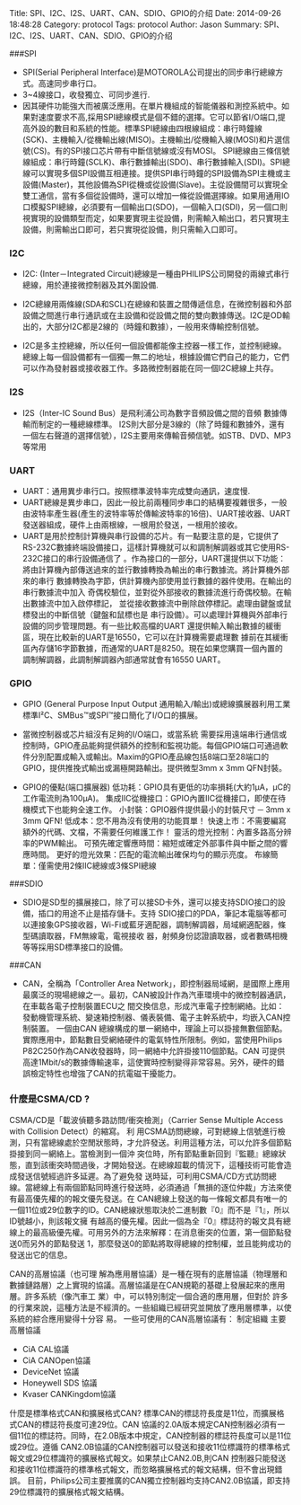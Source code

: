 Title: SPI、I2C、I2S、UART、CAN、SDIO、GPIO的介绍
Date: 2014-09-26 18:48:28
Category: protocol
Tags: protocol
Author: Jason
Summary: SPI、I2C、I2S、UART、CAN、SDIO、GPIO的介绍

###SPI

- SPI(Serial Peripheral Interface)是MOTOROLA公司提出的同步串行總線方式。高速同步串行口。
- 3~4線接口，收發獨立、可同步進行. 
- 因其硬件功能強大而被廣泛應用。在單片機組成的智能儀器和測控系統中。如果對速度要求不高,採用SPI總線模式是個不錯的選擇。它可以節省I/O端口,提高外設的數目和系統的性能。標準SPI總線由四根線組成：串行時鐘線(SCK)、主機輸入/從機輸出線(MISO)。主機輸出/從機輸入線(MOSI)和片選信號(CS)。有的SPI接口芯片帶有中斷信號線或沒有MOSI。
    SPI總線由三條信號線組成：串行時鐘(SCLK)、串行數據輸出(SDO)、串行數據輸入(SDI)。SPI總線可以實現多個SPI設備互相連接。提供SPI串行時鐘的SPI設備為SPI主機或主設備(Master)，其他設備為SPI從機或從設備(Slave)。主從設備間可以實現全雙工通信，當有多個從設備時，還可以增加一條從設備選擇線。如果用通用IO口模擬SPI總線，必須要有一個輸出口(SDO)，一個輸入口(SDI)，另一個口則視實現的設備類型而定，如果要實現主從設備，則需輸入輸出口，若只實現主設備，則需輸出口即可，若只實現從設備，則只需輸入口即可。

### I2C
- I2C: (Inter－Integrated Circuit)總線是一種由PHILIPS公司開發的兩線式串行總線，用於連接微控制器及其外圍設備.

- I2C總線用兩條線(SDA和SCL)在總線和裝置之間傳遞信息，在微控制器和外部設備之間進行串行通訊或在主設備和從設備之間的雙向數據傳送。I2C是OD輸出的，大部分I2C都是2線的（時鐘和數據），一般用來傳輸控制信號。
- I2C是多主控總線，所以任何一個設備都能像主控器一樣工作，並控制總線。總線上每一個設備都有一個獨一無二的地址，根據設備它們自己的能力，它們可以作為發射器或接收器工作。多路微控制器能在同一個I2C總線上共存。

### I2S
- I2S（Inter-IC Sound Bus）是飛利浦公司為數字音頻設備之間的音頻 數據傳輸而制定的一種總線標準。 I2S則大部分是3線的（除了時鐘和數據外，還有一個左右聲道的選擇信號），I2S主要用來傳輸音頻信號。如STB、DVD、MP3等常用

### UART
- UART：通用異步串行口。按照標準波特率完成雙向通訊，速度慢. 
- UART總線是異步串口，因此一般比前兩種同步串口的結構要複雜很多，一般由波特率產生器(產生的波特率等於傳輸波特率的16倍)、UART接收器、UART發送器組成，硬件上由兩根線，一根用於發送，一根用於接收。
- UART是用於控制計算機與串行設備的芯片。有一點要注意的是，它提供了RS-232C數據終端設備接口，這樣計算機就可以和調制解調器或其它使用RS-232C接口的串行設備通信了 。作為接口的一部分，UART還提供以下功能： 
   將由計算機內部傳送過來的並行數據轉換為輸出的串行數據流。將計算機外部來的串行 
數據轉換為字節，供計算機內部使用並行數據的器件使用。在輸出的串行數據流中加入 
奇偶校驗位，並對從外部接收的數據流進行奇偶校驗。在輸出數據流中加入啟停標記， 
並從接收數據流中刪除啟停標記。處理由鍵盤或鼠標發出的中斷信號（鍵盤和鼠標也是 
串行設備）。可以處理計算機與外部串行設備的同步管理問題。有一些比較高檔的UART 
還提供輸入輸出數據的緩衝區，現在比較新的UART是16550，它可以在計算機需要處理數 
據前在其緩衝區內存儲16字節數據，而通常的UART是8250。現在如果您購買一個內置的 
調制解調器，此調制解調器內部通常就會有16550 UART。 

### GPIO
- GPIO (General Purpose Input Output 通用輸入/輸出)或總線擴展器利用工業標準I²C、SMBus™或SPI™接口簡化了I/O口的擴展。

- 當微控制器或芯片組沒有足夠的I/O端口，或當系統 需要採用遠端串行通信或控制時，GPIO產品能夠提供額外的控制和監視功能。每個GPIO端口可通過軟件分別配置成輸入或輸出。Maxim的GPIO產品線包括8端口至28端口的GPIO，提供推挽式輸出或漏極開路輸出。提供微型3mm x 3mm QFN封裝。
- GPIO的優點(端口擴展器)
低功耗：GPIO具有更低的功率損耗(大約1μA，μC的工作電流則為100μA)。
集成IIC從機接口：GPIO內置IIC從機接口，即使在待機模式下也能夠全速工作。
小封裝：GPIO器件提供最小的封裝尺寸 ─ 3mm x 3mm QFN!
低成本：您不用為沒有使用的功能買單！
快速上市：不需要編寫額外的代碼、文檔，不需要任何維護工作！
靈活的燈光控制：內置多路高分辨率的PWM輸出。
可預先確定響應時間：縮短或確定外部事件與中斷之間的響應時間。
更好的燈光效果：匹配的電流輸出確保均勻的顯示亮度。
布線簡單：僅需使用2條IIC總線或3條SPI總線

###SDIO
- SDIO是SD型的擴展接口，除了可以接SD卡外，還可以接支持SDIO接口的設備，插口的用途不止是插存儲卡。支持 SDIO接口的PDA，筆記本電腦等都可以連接象GPS接收器，Wi-Fi或藍牙適配器，調制解調器，局域網適配器，條型碼讀取器，FM無線電，電視接收 器，射頻身份認證讀取器，或者數碼相機等等採用SD標準接口的設備。

###CAN
- CAN，全稱為「Controller Area Network」，即控制器局域網，是國際上應用最廣泛的現場總線之一。最初，CAN被設計作為汽車環境中的微控制器通訊，在車載各電子控制裝置ECU之 間交換信息，形成汽車電子控制網絡。比如：發動機管理系統、變速箱控制器、儀表裝備、電子主幹系統中，均嵌入CAN控制裝置。
一個由CAN 總線構成的單一網絡中，理論上可以掛接無數個節點。實際應用中，節點數目受網絡硬件的電氣特性所限制。例如，當使用Philips P82C250作為CAN收發器時，同一網絡中允許掛接110個節點。CAN 可提供高達1Mbit/s的數據傳輸速率，這使實時控制變得非常容易。另外，硬件的錯誤檢定特性也增強了CAN的抗電磁干擾能力。

### 什麼是CSMA/CD ?
CSMA/CD是「載波偵聽多路訪問/衝突檢測」（Carrier Sense Multiple Access with Collision Detect）的縮寫。
利 用CSMA訪問總線，可對總線上信號進行檢測，只有當總線處於空閒狀態時，才允許發送。利用這種方法，可以允許多個節點掛接到同一網絡上。當檢測到一個沖 突位時，所有節點重新回到『監聽』總線狀態，直到該衝突時間過後，才開始發送。在總線超載的情況下，這種技術可能會造成發送信號經過許多延遲。為了避免發 送時延，可利用CSMA/CD方式訪問總線。當總線上有兩個節點同時進行發送時，必須通過「無損的逐位仲裁」方法來使有最高優先權的的報文優先發送。在 CAN總線上發送的每一條報文都具有唯一的一個11位或29位數字的ID。CAN總線狀態取決於二進制數『0』而不是『1』，所以ID號越小，則該報文擁 有越高的優先權。因此一個為全『0』標誌符的報文具有總線上的最高級優先權。可用另外的方法來解釋：在消息衝突的位置，第一個節點發送0而另外的節點發送 1，那麼發送0的節點將取得總線的控制權，並且能夠成功的發送出它的信息。

CAN的高層協議（也可理 解為應用層協議）是一種在現有的底層協議（物理層和數據鏈路層）之上實現的協議。高層協議是在CAN規範的基礎上發展起來的應用層。許多系統（像汽車工 業）中，可以特別制定一個合適的應用層，但對於
許多的行業來說，這種方法是不經濟的。一些組織已經研究並開放了應用層標準，以使系統的綜合應用變得十分容 易。
一些可使用的CAN高層協議有：
制定組織 主要高層協議
- CiA           CAL協議
- CiA           CANOpen協議
- DeviceNet 協議
- Honeywell  SDS 協議
- Kvaser       CANKingdom協議

什麼是標準格式CAN和擴展格式CAN?
標準CAN的標誌符長度是11位，而擴展格式CAN的標誌符長度可達29位。CAN 協議的2.0A版本規定CAN控制器必須有一個11位的標誌符。同時，在2.0B版本中規定，CAN控制器的標誌符長度可以是11位或29位。遵循 CAN2.0B協議的CAN控制器可以發送和接收11位標識符的標準格式報文或29位標識符的擴展格式報文。如果禁止CAN2.0B,則CAN 控制器只能發送和接收11位標識符的標準格式報文，而忽略擴展格式的報文結構，但不會出現錯誤。
目前，Philips公司主要推廣的CAN獨立控制器均支持CAN2.0B協議，即支持29位標識符的擴展格式報文結構。

